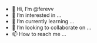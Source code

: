 - 👋 Hi, I’m @ferevv
- 👀 I’m interested in ...
- 🌱 I’m currently learning ...
- 💞️ I’m looking to collaborate on ...
- 📫 How to reach me ...

<!---
ferevv/ferevv is a ✨ special ✨ repository because its `README.md` (this file) appears on your GitHub profile.
You can click the Preview link to take a look at your changes.
--->

